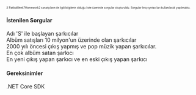 <span style="font-size:0.5em;"> # PatikaWeek7Homework2 sanatçıların ile ilgili bilgilerin olduğu liste üzerinde sorgular oluşturuldu. Sorgular linq syntax ları kullanılarak yapılmakta.
<H4>İstenilen Sorgular </H4>
Adı 'S' ile başlayan şarkıcılar<br>
Albüm satışları 10 milyon'un üzerinde olan şarkıcılar<br>
2000 yılı öncesi çıkış yapmış ve pop müzik yapan şarkıcılar.<br>
En çok albüm satan şarkıcı<br>
En yeni çıkış yapan şarkıcı ve en eski çıkış yapan şarkıcı<br>
<H4>Gereksinimler</H4>
.NET Core SDK<br>
</span>
